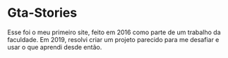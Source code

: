 # Gta-Stories
Esse foi o meu primeiro site, feito em 2016 como parte de um trabalho da faculdade. Em 2019, resolvi criar um projeto parecido para me desafiar e usar o que aprendi desde então.
